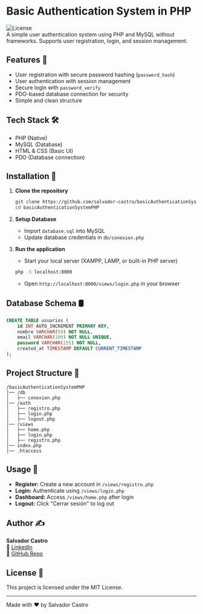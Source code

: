# Basic Authentication System in PHP

![License](https://img.shields.io/badge/license-MIT-blue.svg)  
A simple user authentication system using PHP and MySQL without frameworks. Supports user registration, login, and session management.

## Features 🚀
- User registration with secure password hashing (`password_hash`)
- User authentication with session management
- Secure login with `password_verify`
- PDO-based database connection for security
- Simple and clean structure

## Tech Stack 🛠
- PHP (Native)
- MySQL (Database)
- HTML & CSS (Basic UI)
- PDO (Database connection)

## Installation 🔧
1. **Clone the repository**
   ```sh
   git clone https://github.com/salvador-castro/basicAuthenticationSystemPHP.git
   cd basicAuthenticationSystemPHP
   ```

2. **Setup Database**
   - Import `database.sql` into MySQL
   - Update database credentials in `db/conexion.php`

3. **Run the application**
   - Start your local server (XAMPP, LAMP, or built-in PHP server)
   ```sh
   php -S localhost:8000
   ```
   - Open `http://localhost:8000/views/login.php` in your browser

## Database Schema 🛢
```sql
CREATE TABLE usuarios (
    id INT AUTO_INCREMENT PRIMARY KEY,
    nombre VARCHAR(50) NOT NULL,
    email VARCHAR(100) NOT NULL UNIQUE,
    password VARCHAR(255) NOT NULL,
    created_at TIMESTAMP DEFAULT CURRENT_TIMESTAMP
);
```

## Project Structure 📂
```
/basicAuthenticationSystemPHP
│── /db
│   ├── conexion.php
│── /auth
│   ├── registro.php
│   ├── login.php
│   ├── logout.php
│── /views
│   ├── home.php
│   ├── login.php
│   ├── registro.php
│── index.php
│── .htaccess
```

## Usage 👤
- **Register:** Create a new account in `/views/registro.php`
- **Login:** Authenticate using `/views/login.php`
- **Dashboard:** Access `/views/home.php` after login
- **Logout:** Click "Cerrar sesión" to log out

## Author ✍
**Salvador Castro**  
🔗 [LinkedIn](https://ar.linkedin.com/in/salvador-castro95)  
📂 [GitHub Repo](https://github.com/salvador-castro/basicAuthenticationSystemPHP.git)  

## License 📜
This project is licensed under the MIT License.

---
Made with ❤️ by Salvador Castro
